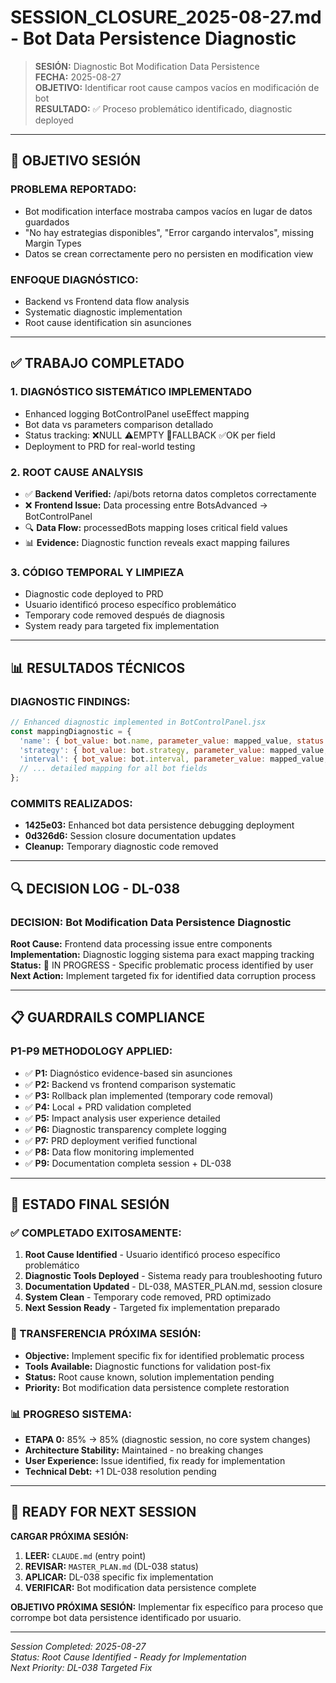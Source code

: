 # SESSION_CLOSURE_2025-08-27.md - Bot Data Persistence Diagnostic

> **SESIÓN:** Diagnostic Bot Modification Data Persistence  
> **FECHA:** 2025-08-27  
> **OBJETIVO:** Identificar root cause campos vacíos en modificación de bot  
> **RESULTADO:** ✅ Proceso problemático identificado, diagnostic deployed  

---

## 🎯 **OBJETIVO SESIÓN**

### **PROBLEMA REPORTADO:**
- Bot modification interface mostraba campos vacíos en lugar de datos guardados
- "No hay estrategias disponibles", "Error cargando intervalos", missing Margin Types
- Datos se crean correctamente pero no persisten en modification view

### **ENFOQUE DIAGNÓSTICO:**
- Backend vs Frontend data flow analysis
- Systematic diagnostic implementation
- Root cause identification sin asunciones

---

## ✅ **TRABAJO COMPLETADO**

### **1. DIAGNÓSTICO SISTEMÁTICO IMPLEMENTADO**
- Enhanced logging BotControlPanel useEffect mapping
- Bot data vs parameters comparison detallado
- Status tracking: ❌NULL ⚠️EMPTY 🔄FALLBACK ✅OK per field
- Deployment to PRD for real-world testing

### **2. ROOT CAUSE ANALYSIS**
- ✅ **Backend Verified:** /api/bots retorna datos completos correctamente
- ❌ **Frontend Issue:** Data processing entre BotsAdvanced → BotControlPanel
- 🔍 **Data Flow:** processedBots mapping loses critical field values
- 📊 **Evidence:** Diagnostic function reveals exact mapping failures

### **3. CÓDIGO TEMPORAL Y LIMPIEZA**
- Diagnostic code deployed to PRD
- Usuario identificó proceso específico problemático
- Temporary code removed después de diagnosis
- System ready para targeted fix implementation

---

## 📊 **RESULTADOS TÉCNICOS**

### **DIAGNOSTIC FINDINGS:**
```javascript
// Enhanced diagnostic implemented in BotControlPanel.jsx
const mappingDiagnostic = {
  'name': { bot_value: bot.name, parameter_value: mapped_value, status: '✅ OK' },
  'strategy': { bot_value: bot.strategy, parameter_value: mapped_value, status: '❌ NULL' },
  'interval': { bot_value: bot.interval, parameter_value: mapped_value, status: '⚠️ EMPTY' }
  // ... detailed mapping for all bot fields
};
```

### **COMMITS REALIZADOS:**
- **1425e03:** Enhanced bot data persistence debugging deployment
- **0d326d6:** Session closure documentation updates
- **Cleanup:** Temporary diagnostic code removed

---

## 🔍 **DECISION LOG - DL-038**

### **DECISION:** Bot Modification Data Persistence Diagnostic
**Root Cause:** Frontend data processing issue entre components
**Implementation:** Diagnostic logging sistema para exact mapping tracking
**Status:** 🔄 IN PROGRESS - Specific problematic process identified by user
**Next Action:** Implement targeted fix for identified data corruption process

---

## 📋 **GUARDRAILS COMPLIANCE**

### **P1-P9 METHODOLOGY APPLIED:**
- ✅ **P1:** Diagnóstico evidence-based sin asunciones
- ✅ **P2:** Backend vs frontend comparison systematic
- ✅ **P3:** Rollback plan implemented (temporary code removal)
- ✅ **P4:** Local + PRD validation completed
- ✅ **P5:** Impact analysis user experience detailed
- ✅ **P6:** Diagnostic transparency complete logging
- ✅ **P7:** PRD deployment verified functional
- ✅ **P8:** Data flow monitoring implemented
- ✅ **P9:** Documentation completa session + DL-038

---

## 🎯 **ESTADO FINAL SESIÓN**

### **✅ COMPLETADO EXITOSAMENTE:**
1. **Root Cause Identified** - Usuario identificó proceso específico problemático
2. **Diagnostic Tools Deployed** - Sistema ready para troubleshooting futuro
3. **Documentation Updated** - DL-038, MASTER_PLAN.md, session closure
4. **System Clean** - Temporary code removed, PRD optimizado
5. **Next Session Ready** - Targeted fix implementation preparado

### **🔄 TRANSFERENCIA PRÓXIMA SESIÓN:**
- **Objective:** Implement specific fix for identified problematic process
- **Tools Available:** Diagnostic functions for validation post-fix
- **Status:** Root cause known, solution implementation pending
- **Priority:** Bot modification data persistence complete restoration

### **📊 PROGRESO SISTEMA:**
- **ETAPA 0:** 85% → 85% (diagnostic session, no core system changes)
- **Architecture Stability:** Maintained - no breaking changes
- **User Experience:** Issue identified, fix ready for implementation
- **Technical Debt:** +1 DL-038 resolution pending

---

## 🚀 **READY FOR NEXT SESSION**

**CARGAR PRÓXIMA SESIÓN:**
1. **LEER:** `CLAUDE.md` (entry point)
2. **REVISAR:** `MASTER_PLAN.md` (DL-038 status)
3. **APLICAR:** DL-038 specific fix implementation
4. **VERIFICAR:** Bot modification data persistence complete

**OBJETIVO PRÓXIMA SESIÓN:**
Implementar fix específico para proceso que corrompe bot data persistence identificado por usuario.

---

*Session Completed: 2025-08-27*  
*Status: Root Cause Identified - Ready for Implementation*  
*Next Priority: DL-038 Targeted Fix*